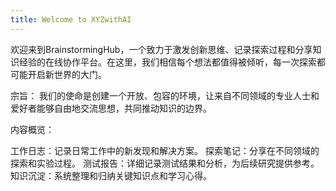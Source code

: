 ```yaml
---
title: Welcome to XYZwithAI
---
```


欢迎来到BrainstormingHub，一个致力于激发创新思维、记录探索过程和分享知识经验的在线协作平台。在这里，我们相信每个想法都值得被倾听，每一次探索都可能开启新世界的大门。

宗旨：
我们的使命是创建一个开放、包容的环境，让来自不同领域的专业人士和爱好者能够自由地交流思想，共同推动知识的边界。

内容概览：

工作日志：记录日常工作中的新发现和解决方案。
探索笔记：分享在不同领域的探索和实验过程。
测试报告：详细记录测试结果和分析，为后续研究提供参考。
知识沉淀：系统整理和归纳关键知识点和学习心得。
